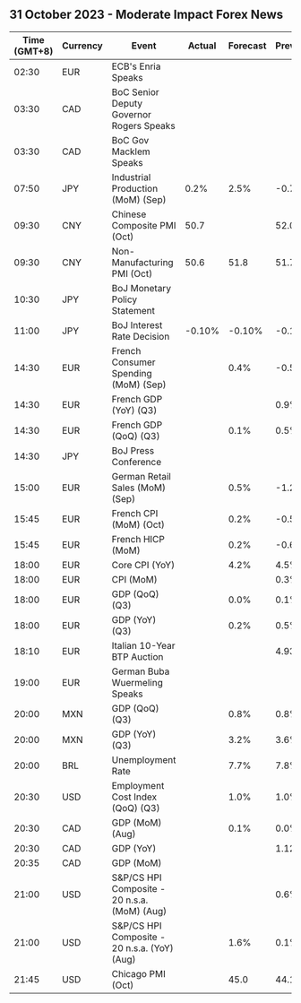 ## 31 October 2023 - Moderate Impact Forex News

| Time (GMT+8) | Currency | Event | Actual | Forecast | Previous |
|------|----------|-------|--------|----------|----------|
| 02:30 | EUR | ECB's Enria Speaks |  |  |  |
| 03:30 | CAD | BoC Senior Deputy Governor Rogers Speaks |  |  |  |
| 03:30 | CAD | BoC Gov Macklem Speaks |  |  |  |
| 07:50 | JPY | Industrial Production (MoM) (Sep) | 0.2% | 2.5% | -0.7% |
| 09:30 | CNY | Chinese Composite PMI (Oct) | 50.7 |  | 52.0 |
| 09:30 | CNY | Non-Manufacturing PMI (Oct) | 50.6 | 51.8 | 51.7 |
| 10:30 | JPY | BoJ Monetary Policy Statement |  |  |  |
| 11:00 | JPY | BoJ Interest Rate Decision | -0.10% | -0.10% | -0.10% |
| 14:30 | EUR | French Consumer Spending (MoM) (Sep) |  | 0.4% | -0.5% |
| 14:30 | EUR | French GDP (YoY) (Q3) |  |  | 0.9% |
| 14:30 | EUR | French GDP (QoQ) (Q3) |  | 0.1% | 0.5% |
| 14:30 | JPY | BoJ Press Conference |  |  |  |
| 15:00 | EUR | German Retail Sales (MoM) (Sep) |  | 0.5% | -1.2% |
| 15:45 | EUR | French CPI (MoM) (Oct) |  | 0.2% | -0.5% |
| 15:45 | EUR | French HICP (MoM) |  | 0.2% | -0.6% |
| 18:00 | EUR | Core CPI (YoY) |  | 4.2% | 4.5% |
| 18:00 | EUR | CPI (MoM) |  |  | 0.3% |
| 18:00 | EUR | GDP (QoQ) (Q3) |  | 0.0% | 0.1% |
| 18:00 | EUR | GDP (YoY) (Q3) |  | 0.2% | 0.5% |
| 18:10 | EUR | Italian 10-Year BTP Auction |  |  | 4.93% |
| 19:00 | EUR | German Buba Wuermeling Speaks |  |  |  |
| 20:00 | MXN | GDP (QoQ) (Q3) |  | 0.8% | 0.8% |
| 20:00 | MXN | GDP (YoY) (Q3) |  | 3.2% | 3.6% |
| 20:00 | BRL | Unemployment Rate |  | 7.7% | 7.8% |
| 20:30 | USD | Employment Cost Index (QoQ) (Q3) |  | 1.0% | 1.0% |
| 20:30 | CAD | GDP (MoM) (Aug) |  | 0.1% | 0.0% |
| 20:30 | CAD | GDP (YoY) |  |  | 1.12% |
| 20:35 | CAD | GDP (MoM) |  |  |  |
| 21:00 | USD | S&P/CS HPI Composite - 20 n.s.a. (MoM) (Aug) |  |  | 0.6% |
| 21:00 | USD | S&P/CS HPI Composite - 20 n.s.a. (YoY) (Aug) |  | 1.6% | 0.1% |
| 21:45 | USD | Chicago PMI (Oct) |  | 45.0 | 44.1 |
